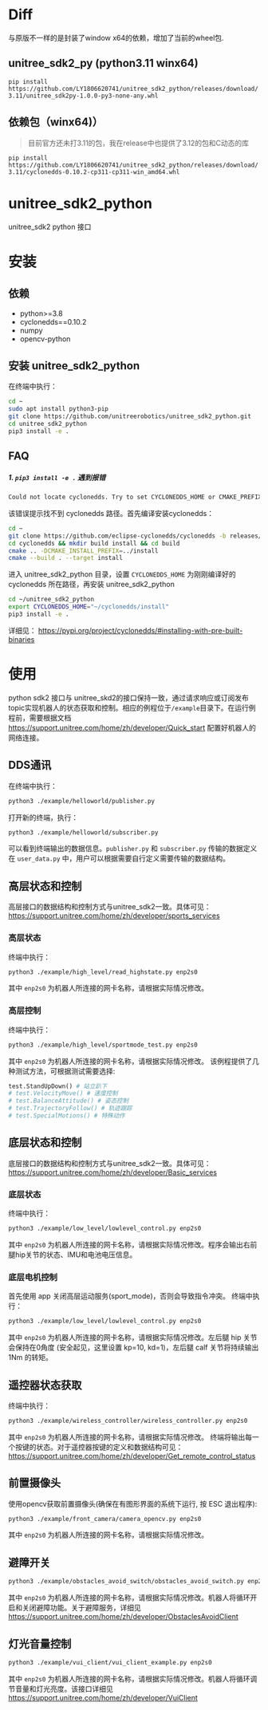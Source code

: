 # Diff

与原版不一样的是封装了window x64的依赖，增加了当前的wheel包.

## unitree_sdk2_py (python3.11 winx64)

`pip install https://github.com/LY1806620741/unitree_sdk2_python/releases/download/3.11/unitree_sdk2py-1.0.0-py3-none-any.whl`

## 依赖包（winx64)）
> 目前官方还未打3.11的包，我在release中也提供了3.12的包和C动态的库

`pip install https://github.com/LY1806620741/unitree_sdk2_python/releases/download/3.11/cyclonedds-0.10.2-cp311-cp311-win_amd64.whl`

# unitree_sdk2_python
unitree_sdk2 python 接口

# 安装
## 依赖
- python>=3.8
- cyclonedds==0.10.2
- numpy
- opencv-python

## 安装 unitree_sdk2_python
在终端中执行：
```bash
cd ~
sudo apt install python3-pip
git clone https://github.com/unitreerobotics/unitree_sdk2_python.git
cd unitree_sdk2_python
pip3 install -e .
```
## FAQ
##### 1. `pip3 install -e .` 遇到报错
```bash
Could not locate cyclonedds. Try to set CYCLONEDDS_HOME or CMAKE_PREFIX_PATH
```
该错误提示找不到 cyclonedds 路径。首先编译安装cyclonedds：
```bash
cd ~
git clone https://github.com/eclipse-cyclonedds/cyclonedds -b releases/0.10.x 
cd cyclonedds && mkdir build install && cd build
cmake .. -DCMAKE_INSTALL_PREFIX=../install
cmake --build . --target install
```
进入 unitree_sdk2_python 目录，设置 `CYCLONEDDS_HOME` 为刚刚编译好的 cyclonedds 所在路径，再安装 unitree_sdk2_python
```bash
cd ~/unitree_sdk2_python
export CYCLONEDDS_HOME="~/cyclonedds/install"
pip3 install -e .
```

详细见：
https://pypi.org/project/cyclonedds/#installing-with-pre-built-binaries

# 使用
python sdk2 接口与 unitree_skd2的接口保持一致，通过请求响应或订阅发布topic实现机器人的状态获取和控制。相应的例程位于`/example`目录下。在运行例程前，需要根据文档 https://support.unitree.com/home/zh/developer/Quick_start 配置好机器人的网络连接。
## DDS通讯
在终端中执行：
```bash
python3 ./example/helloworld/publisher.py
```
打开新的终端，执行：
```bash
python3 ./example/helloworld/subscriber.py
```
可以看到终端输出的数据信息。`publisher.py` 和 `subscriber.py` 传输的数据定义在 `user_data.py` 中，用户可以根据需要自行定义需要传输的数据结构。

## 高层状态和控制
高层接口的数据结构和控制方式与unitree_sdk2一致。具体可见：https://support.unitree.com/home/zh/developer/sports_services
### 高层状态
终端中执行：
```bash
python3 ./example/high_level/read_highstate.py enp2s0
```
其中 `enp2s0` 为机器人所连接的网卡名称，请根据实际情况修改。
### 高层控制
终端中执行：
```bash
python3 ./example/high_level/sportmode_test.py enp2s0
```
其中 `enp2s0` 为机器人所连接的网卡名称，请根据实际情况修改。
该例程提供了几种测试方法，可根据测试需要选择:
```python
test.StandUpDown() # 站立趴下
# test.VelocityMove() # 速度控制
# test.BalanceAttitude() # 姿态控制
# test.TrajectoryFollow() # 轨迹跟踪
# test.SpecialMotions() # 特殊动作

```
## 底层状态和控制
底层接口的数据结构和控制方式与unitree_sdk2一致。具体可见：https://support.unitree.com/home/zh/developer/Basic_services
### 底层状态
终端中执行：
```bash
python3 ./example/low_level/lowlevel_control.py enp2s0
```
其中 `enp2s0` 为机器人所连接的网卡名称，请根据实际情况修改。程序会输出右前腿hip关节的状态、IMU和电池电压信息。

### 底层电机控制
首先使用 app 关闭高层运动服务(sport_mode)，否则会导致指令冲突。
终端中执行：
```bash
python3 ./example/low_level/lowlevel_control.py enp2s0
```
其中 `enp2s0` 为机器人所连接的网卡名称，请根据实际情况修改。左后腿 hip 关节会保持在0角度 (安全起见，这里设置 kp=10, kd=1)，左后腿 calf 关节将持续输出 1Nm 的转矩。

## 遥控器状态获取
终端中执行：
```bash
python3 ./example/wireless_controller/wireless_controller.py enp2s0
```
其中 `enp2s0` 为机器人所连接的网卡名称，请根据实际情况修改。
终端将输出每一个按键的状态。对于遥控器按键的定义和数据结构可见： https://support.unitree.com/home/zh/developer/Get_remote_control_status

## 前置摄像头
使用opencv获取前置摄像头(确保在有图形界面的系统下运行, 按 ESC 退出程序): 
```bash
python3 ./example/front_camera/camera_opencv.py enp2s0
```
其中 `enp2s0` 为机器人所连接的网卡名称，请根据实际情况修改。

## 避障开关
```bash
python3 ./example/obstacles_avoid_switch/obstacles_avoid_switch.py enp2s0
```
其中 `enp2s0` 为机器人所连接的网卡名称，请根据实际情况修改。机器人将循环开启和关闭避障功能。关于避障服务，详细见 https://support.unitree.com/home/zh/developer/ObstaclesAvoidClient

## 灯光音量控制
```bash
python3 ./example/vui_client/vui_client_example.py enp2s0
```
其中 `enp2s0` 为机器人所连接的网卡名称，请根据实际情况修改。机器人将循环调节音量和灯光亮度。该接口详细见 https://support.unitree.com/home/zh/developer/VuiClient
